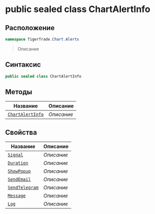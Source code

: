 
# public sealed class ChartAlertInfo
## Расположение
```csharp
namespace TigerTrade.Chart.Alerts
```



> Описание

## Синтаксис
```csharp
public sealed class ChartAlertInfo
```


## Методы
| Название | Описание |
| --- | --- |
| [`ChartAlertInfo`](./ChartAlertInfo.cs/Методы/ChartAlertInfo.md) | *Описание* |

## Свойства
| Название | Описание |
| --- | --- |
| [`Signal`](./ChartAlertInfo.cs/Свойства/Signal.md) | *Описание* |
| [`Duration`](./ChartAlertInfo.cs/Свойства/Duration.md) | *Описание* |
| [`ShowPopup`](./ChartAlertInfo.cs/Свойства/ShowPopup.md) | *Описание* |
| [`SendEmail`](./ChartAlertInfo.cs/Свойства/SendEmail.md) | *Описание* |
| [`SendTelegram`](./ChartAlertInfo.cs/Свойства/SendTelegram.md) | *Описание* |
| [`Message`](./ChartAlertInfo.cs/Свойства/Message.md) | *Описание* |
| [`Log`](./ChartAlertInfo.cs/Свойства/Log.md) | *Описание* |



